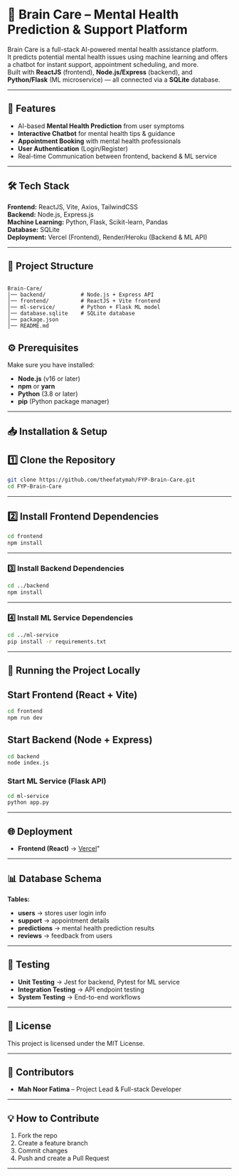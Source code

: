 # 🧠 Brain Care – Mental Health Prediction & Support Platform

Brain Care is a full-stack AI-powered mental health assistance platform.  
It predicts potential mental health issues using machine learning and offers a chatbot for instant support, appointment scheduling, and more.  
Built with **ReactJS** (frontend), **Node.js/Express** (backend), and **Python/Flask** (ML microservice) — all connected via a **SQLite** database.

---

## 📌 Features
- AI-based **Mental Health Prediction** from user symptoms
- **Interactive Chatbot** for mental health tips & guidance
- **Appointment Booking** with mental health professionals
- **User Authentication** (Login/Register)
- Real-time Communication between frontend, backend & ML service

---

## 🛠 Tech Stack

**Frontend:** ReactJS, Vite, Axios, TailwindCSS  
**Backend:** Node.js, Express.js  
**Machine Learning:** Python, Flask, Scikit-learn, Pandas  
**Database:** SQLite  
**Deployment:** Vercel (Frontend), Render/Heroku (Backend & ML API)

---

## 📂 Project Structure
```

Brain-Care/
│── backend/           # Node.js + Express API
│── frontend/          # ReactJS + Vite frontend
│── ml-service/        # Python + Flask ML model
│── database.sqlite    # SQLite database
│── package.json
│── README.md

````


## ⚙️ Prerequisites

Make sure you have installed:
- **Node.js** (v16 or later)
- **npm** or **yarn**
- **Python** (3.8 or later)
- **pip** (Python package manager)

---

## 📥 Installation & Setup

## 1️⃣ Clone the Repository
```bash
git clone https://github.com/theefatymah/FYP-Brain-Care.git
cd FYP-Brain-Care
````

---

## 2️⃣ Install Frontend Dependencies

```bash
cd frontend
npm install
```

---

### 3️⃣ Install Backend Dependencies

```bash
cd ../backend
npm install
```

---

### 4️⃣ Install ML Service Dependencies

```bash
cd ../ml-service
pip install -r requirements.txt
```

---

## 🚀 Running the Project Locally

## Start Frontend (React + Vite)

```bash
cd frontend
npm run dev
```

## Start Backend (Node + Express)

```bash
cd backend
node index.js
```

### Start ML Service (Flask API)

```bash
cd ml-service
python app.py
```

---

## 🌐 Deployment

* **Frontend (React)** → [Vercel](https://brain-care-lime.vercel.app/)"
---

## 📊 Database Schema

**Tables:**

* **users** → stores user login info
* **support** → appointment details
* **predictions** → mental health prediction results
* **reviews** → feedback from users


---

## 🧪 Testing

* **Unit Testing** → Jest for backend, Pytest for ML service
* **Integration Testing** → API endpoint testing
* **System Testing** → End-to-end workflows

---

## 📜 License

This project is licensed under the MIT License.

---

## 🤝 Contributors

* **Mah Noor Fatima** – Project Lead & Full-stack Developer

---

## 💡 How to Contribute

1. Fork the repo
2. Create a feature branch
3. Commit changes
4. Push and create a Pull Request

---




